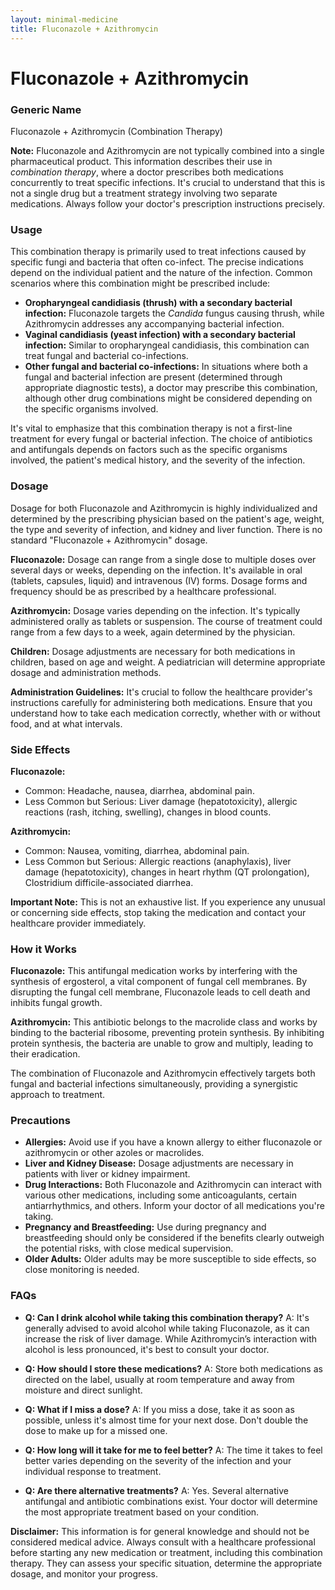 ```yaml
---
layout: minimal-medicine
title: Fluconazole + Azithromycin
---
```


# Fluconazole + Azithromycin
### Generic Name
Fluconazole + Azithromycin (Combination Therapy)


**Note:**  Fluconazole and Azithromycin are not typically combined into a single pharmaceutical product.  This information describes their use in *combination therapy*, where a doctor prescribes both medications concurrently to treat specific infections.  It's crucial to understand that this is not a single drug but a treatment strategy involving two separate medications.  Always follow your doctor's prescription instructions precisely.


### Usage

This combination therapy is primarily used to treat infections caused by specific fungi and bacteria that often co-infect.  The precise indications depend on the individual patient and the nature of the infection.  Common scenarios where this combination might be prescribed include:

* **Oropharyngeal candidiasis (thrush) with a secondary bacterial infection:** Fluconazole targets the *Candida* fungus causing thrush, while Azithromycin addresses any accompanying bacterial infection.
* **Vaginal candidiasis (yeast infection) with a secondary bacterial infection:** Similar to oropharyngeal candidiasis, this combination can treat fungal and bacterial co-infections.
* **Other fungal and bacterial co-infections:** In situations where both a fungal and bacterial infection are present (determined through appropriate diagnostic tests), a doctor may prescribe this combination, although other drug combinations might be considered depending on the specific organisms involved.


It's vital to emphasize that this combination therapy is not a first-line treatment for every fungal or bacterial infection.  The choice of antibiotics and antifungals depends on factors such as the specific organisms involved, the patient's medical history, and the severity of the infection.


### Dosage

Dosage for both Fluconazole and Azithromycin is highly individualized and determined by the prescribing physician based on the patient's age, weight, the type and severity of infection, and kidney and liver function.  There is no standard "Fluconazole + Azithromycin" dosage.


**Fluconazole:**  Dosage can range from a single dose to multiple doses over several days or weeks, depending on the infection.  It's available in oral (tablets, capsules, liquid) and intravenous (IV) forms.  Dosage forms and frequency should be as prescribed by a healthcare professional.

**Azithromycin:**  Dosage varies depending on the infection.  It's typically administered orally as tablets or suspension.  The course of treatment could range from a few days to a week, again determined by the physician.

**Children:** Dosage adjustments are necessary for both medications in children, based on age and weight.  A pediatrician will determine appropriate dosage and administration methods.  


**Administration Guidelines:** It's crucial to follow the healthcare provider's instructions carefully for administering both medications.  Ensure that you understand how to take each medication correctly, whether with or without food, and at what intervals.


### Side Effects

**Fluconazole:**

* Common: Headache, nausea, diarrhea, abdominal pain.
* Less Common but Serious: Liver damage (hepatotoxicity), allergic reactions (rash, itching, swelling), changes in blood counts.


**Azithromycin:**

* Common: Nausea, vomiting, diarrhea, abdominal pain.
* Less Common but Serious:  Allergic reactions (anaphylaxis), liver damage (hepatotoxicity), changes in heart rhythm (QT prolongation), Clostridium difficile-associated diarrhea.


**Important Note:**  This is not an exhaustive list.  If you experience any unusual or concerning side effects, stop taking the medication and contact your healthcare provider immediately.


### How it Works

**Fluconazole:** This antifungal medication works by interfering with the synthesis of ergosterol, a vital component of fungal cell membranes.  By disrupting the fungal cell membrane, Fluconazole leads to cell death and inhibits fungal growth.

**Azithromycin:** This antibiotic belongs to the macrolide class and works by binding to the bacterial ribosome, preventing protein synthesis.  By inhibiting protein synthesis, the bacteria are unable to grow and multiply, leading to their eradication.


The combination of Fluconazole and Azithromycin effectively targets both fungal and bacterial infections simultaneously, providing a synergistic approach to treatment.



### Precautions

* **Allergies:**  Avoid use if you have a known allergy to either fluconazole or azithromycin or other azoles or macrolides.
* **Liver and Kidney Disease:** Dosage adjustments are necessary in patients with liver or kidney impairment.
* **Drug Interactions:** Both Fluconazole and Azithromycin can interact with various other medications, including some anticoagulants, certain antiarrhythmics, and others. Inform your doctor of all medications you're taking.
* **Pregnancy and Breastfeeding:**  Use during pregnancy and breastfeeding should only be considered if the benefits clearly outweigh the potential risks, with close medical supervision.
* **Older Adults:** Older adults may be more susceptible to side effects, so close monitoring is needed.



### FAQs

* **Q: Can I drink alcohol while taking this combination therapy?**  A: It's generally advised to avoid alcohol while taking Fluconazole, as it can increase the risk of liver damage.  While Azithromycin’s interaction with alcohol is less pronounced, it's best to consult your doctor.

* **Q: How should I store these medications?** A: Store both medications as directed on the label, usually at room temperature and away from moisture and direct sunlight.

* **Q: What if I miss a dose?** A: If you miss a dose, take it as soon as possible, unless it's almost time for your next dose.  Don't double the dose to make up for a missed one.

* **Q:  How long will it take for me to feel better?** A: The time it takes to feel better varies depending on the severity of the infection and your individual response to treatment.

* **Q:  Are there alternative treatments?** A:  Yes. Several alternative antifungal and antibiotic combinations exist. Your doctor will determine the most appropriate treatment based on your condition.


**Disclaimer:** This information is for general knowledge and should not be considered medical advice. Always consult with a healthcare professional before starting any new medication or treatment, including this combination therapy.  They can assess your specific situation, determine the appropriate dosage, and monitor your progress.
